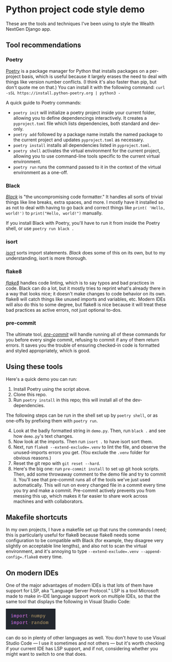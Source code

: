 # Python project code style demo

These are the tools and techniques I've been using to style the Wealth NextGen Django app.

## Tool recommendations

### Poetry

[Poetry](https://python-poetry.org/) is a package manager for Python that installs packages on a per-project basis, which is useful because it largely erases the need to deal with things like version number conflicts. (I think it's also faster than pip, but don't quote me on that.) You can install it with the following command:
`curl -sSL https://install.python-poetry.org | python3 -`

A quick guide to Poetry commands:

- `poetry init` will initialize a poetry project inside your current folder, allowing you to define dependencings interactively. It creates a `pyproject.toml` file which lists dependencies, both standard and dev-only.
- `poetry add` followed by a package name installs the named package to the current project and updates `pyproject.toml` as necessary.
- `poetry install` installs all dependencies listed in `pyproject.toml`.
- `poetry shell` activates the virtual environment for the current project, allowing you to use command-line tools specific to the current virtual environment.
- `poetry run` runs the command passed to it in the context of the virtual environment as a one-off.

### Black

[_Black_](https://black.readthedocs.io/en/stable/) is "the uncompromising code formatter." It handles all sorts of trivial things like line breaks, extra spaces, and more. I mostly have it installed so as not to deal with having to go back and correct things like `print( 'Hello, world!')` to `print("Hello, world!")` manually.

If you install Black with Poetry, you'll have to run it from inside the Poetry shell, or use `poetry run black .`

### isort

[_isort_](https://pycqa.github.io/isort/) sorts import statements. _Black_ does some of this on its own, but to my understanding, isort is more thorough.

### flake8

[_flake8_](https://flake8.pycqa.org/en/latest/) handles code linting, which is to say typos and bad practices in code. Black can do a lot, but it mostly tries to reprint what's already there in a way that looks nice; it doesn't make changes to code behavior on its own. flake8 will catch things like unused imports and variables, etc. Modern IDEs will also do this to some degree, but flake8 is nice because it will treat these bad practices as active errors, not just optional to-dos.

### pre-commit

The ultimate tool, [_pre-commit_](https://pre-commit.com/) will handle running all of these commands for you before every single commit, refusing to commit if any of them return errors. It saves you the trouble of ensuring checked-in code is formatted and styled appropriately, which is good.

## Using these tools

Here's a quick demo you can run:

1. Install Poetry using the script above.
2. Clone this repo.
3. Run `poetry install` in this repo; this will install all of the dev-dependencies.

The following steps can be run in the shell set up by `poetry shell`, or as one-offs by prefixing them with `poetry run`.

4. Look at the badly formatted string in `demo.py`. Then, run `black .` and see how `demo.py`'s text changes.
5. Now look at the imports. Then run `isort .` to have isort sort them.
6. Next, run `flake8 --extend-exclude=.venv` to lint the file, and observe the unused-imports errors you get. (You exclude the `.venv` folder for obvious reasons.)
7. Reset the git repo with `git reset --hard`.
8. Here's the big one: run `pre-commit install` to set up git hook scripts. Then, add some throwaway comment to the demo file and try to commit it. You'll see that pre-commit runs all of the tools we've just used automatically. This will run on every changed file in a commit every time you try and make a commit. Pre-commit actively prevents you from messing this up, which makes it far easier to share work across machines and with collaborators.

## Makefile shortcuts

In my own projects, I have a makefile set up that runs the commands I need; this is particularly useful for flake8 because flake8 needs some configuration to be compatible with Black (for example, they disagree very slightly on acceptable line lengths), and also not to scan the virtual environment, and it's annoying to type `--extend-exclude=.venv --append-config=.flake8` every time.

## On modern IDEs

One of the major advantages of modern IDEs is that lots of them have support for LSP, aka "Language Server Protocol." LSP is a tool Microsoft made to make in-IDE language support work on multiple IDEs, so that the same tool that displays the following in Visual Studio Code:

![Visual Studio Code showing a faded-out import name to indicate the imported package isn't used.](screenshot.png)

can do so in plenty of other languages as well. You don't _have_ to use Visual Studio Code — I use it sometimes and not others — but it's worth checking if your current IDE has LSP support, and if not, considering whether you might want to switch to one that does.
